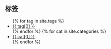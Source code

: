 <div id="tags">
<h2>标签</h2>
<ul class="linkBgChange">
{% for tag in site.tags %}
<a href="/page.html"><li id="{{ tag[0] }}-ref">{{ tag[0] }}</li></a>
{% endfor %}
{% for cat in site.categories %}
<a href="/production.html"><li id="{{ cat[0] }}-ref">{{ cat[0] }}</li></a>
{% endfor %}
</ul>
</div>
